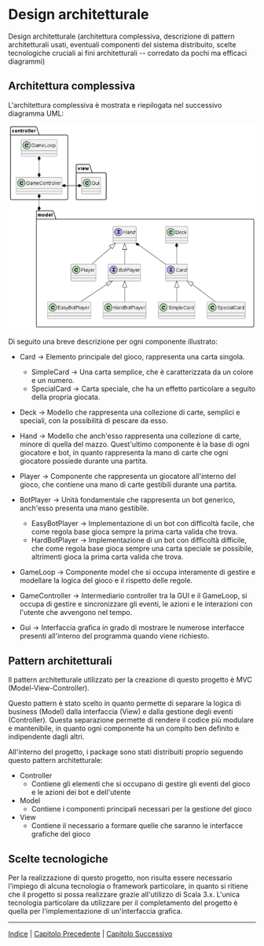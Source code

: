# Design architetturale

Design architetturale (architettura complessiva, 
descrizione di pattern architetturali usati, 
eventuali componenti del sistema distribuito,
scelte tecnologiche cruciali ai fini architetturali -- 
corredato da pochi ma efficaci diagrammi)

## Architettura complessiva
L'architettura complessiva è mostrata e riepilogata nel successivo diagramma UML:

![Diagramma UML](../uml/design_high_level.png)

Di seguito una breve descrizione per ogni componente illustrato:

- Card -> Elemento principale del gioco, rappresenta una carta singola.
  - SimpleCard -> Una carta semplice, che è caratterizzata da un colore e un numero.
  - SpecialCard -> Carta speciale, che ha un effetto particolare a seguito della propria giocata.

- Deck -> Modello che rappresenta una collezione di carte, semplici e speciali, con la possibilità di pescare da esso.
- Hand -> Modello che anch'esso rappresenta una collezione di carte, minore di quella del mazzo. Quest'ultimo componente è la
base di ogni giocatore e bot, in quanto rappresenta la mano di carte che ogni giocatore possiede durante una partita.

- Player -> Componente che rappresenta un giocatore all'interno del gioco, che contiene una mano di carte gestibili durante una partita.
- BotPlayer -> Unità fondamentale che rappresenta un bot generico, anch'esso presenta una mano gestibile.
  - EasyBotPlayer -> Implementazione di un bot con difficoltà facile, che come regola base gioca sempre la prima carta valida che trova.
  - HardBotPlayer -> Implementazione di un bot con difficoltà difficile, che come regola base gioca sempre una carta speciale se possibile, altrimenti gioca la prima carta valida che trova.

- GameLoop -> Componente model che si occupa interamente di gestire e modellare la logica del gioco e il rispetto
delle regole.

- GameController -> Intermediario controller tra la GUI e il GameLoop, si occupa di gestire e sincronizzare gli eventi,
le azioni e le interazioni con l'utente che avvengono nel tempo.

- Gui -> Interfaccia grafica in grado di mostrare le numerose interfacce
presenti all'interno del programma quando viene richiesto.



## Pattern architetturali
Il pattern architetturale utilizzato per la creazione di questo progetto è MVC (Model-View-Controller).

Questo pattern è stato scelto in quanto permette di separare
la logica di business (Model) dalla interfaccia (View)
e dalla gestione degli eventi (Controller).
Questa separazione permette di rendere il codice più modulare e mantenibile,
in quanto ogni componente ha un compito ben definito e indipendente dagli altri.

All'interno del progetto, i package sono stati distribuiti proprio seguendo questo pattern architetturale:
- Controller
  - Contiene gli elementi che si occupano 
di gestire gli eventi del gioco e le azioni dei bot e dell'utente
- Model
  - Contiene i componenti principali necessari per la gestione del gioco
- View
  - Contiene il necessario a formare quelle che saranno le interfacce grafiche del gioco

## Scelte tecnologiche
Per la realizzazione di questo progetto, non risulta essere necessario l'impiego di alcuna
tecnologia o framework particolare, in quanto si ritiene che il progetto si possa realizzare grazie
all'utilizzo di Scala 3.x.
L'unica tecnologia particolare da 
utilizzare per il completamento del progetto è quella per l'implementazione di un'interfaccia grafica.

---

[Indice](../index.md) | [Capitolo Precedente](./2-Requisiti.md) | [Capitolo Successivo](./4-Design-dettaglio.md)